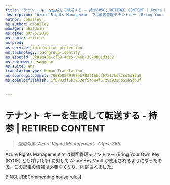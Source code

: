 ```yaml
---
title: "テナント キーを生成して転送する – 持参&#58; RETIRED CONTENT | Azure RMS"
description: "Azure Rights Management では顧客管理テナントキー (Bring Your Own Key (BYOK) とも呼ばれる) に対して Azure Key Vault が使用されるようになったので、この記事の情報は必要なくなり、削除されました。"
author: cabailey
ms.author: cabailey
manager: mbaldwin
ms.date: 09/25/2016
ms.topic: article
ms.prod: 
ms.service: information-protection
ms.technology: techgroup-identity
ms.assetid: 3281e45e-cf69-4dc5-946b-3029851d3152
ms.reviewer: esaggese
ms.suite: ems
translationtype: Human Translation
ms.sourcegitcommit: 7068e0529409eb783f16bc207a17be27cd5d82a8
ms.openlocfilehash: 1f8783ff6b3752ef54b04f672919326b52a9cb3f


---
```


# <a name="generate-and-transfer-your-tenant-key--in-person-retired-content"></a>テナント キーを生成して転送する - 持参 | RETIRED CONTENT

>*適用対象: Azure Rights Management、Office 365*

Azure Rights Management では顧客管理テナントキー (Bring Your Own Key (BYOK) とも呼ばれる) に対して Azure Key Vault が使用されるようになったので、この記事の情報は必要なくなり、削除されました。 

[!INCLUDE[Commenting house rules](../includes/houserules.md)]


<!--HONumber=Jan17_HO1-->


